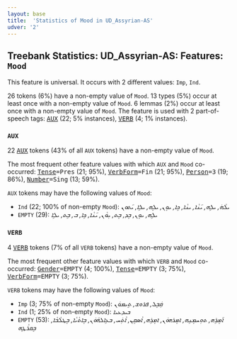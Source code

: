 ```yaml
---
layout: base
title:  'Statistics of Mood in UD_Assyrian-AS'
udver: '2'
---
```


## Treebank Statistics: UD_Assyrian-AS: Features: `Mood`

This feature is universal.
It occurs with 2 different values: `Imp`, `Ind`.

26 tokens (6%) have a non-empty value of `Mood`.
13 types (5%) occur at least once with a non-empty value of `Mood`.
6 lemmas (2%) occur at least once with a non-empty value of `Mood`.
The feature is used with 2 part-of-speech tags: <tt><a href="aii_as-pos-AUX.html">AUX</a></tt> (22; 5% instances), <tt><a href="aii_as-pos-VERB.html">VERB</a></tt> (4; 1% instances).

### `AUX`

22 <tt><a href="aii_as-pos-AUX.html">AUX</a></tt> tokens (43% of all `AUX` tokens) have a non-empty value of `Mood`.

The most frequent other feature values with which `AUX` and `Mood` co-occurred: <tt><a href="aii_as-feat-Tense.html">Tense</a></tt><tt>=Pres</tt> (21; 95%), <tt><a href="aii_as-feat-VerbForm.html">VerbForm</a></tt><tt>=Fin</tt> (21; 95%), <tt><a href="aii_as-feat-Person.html">Person</a></tt><tt>=3</tt> (19; 86%), <tt><a href="aii_as-feat-Number.html">Number</a></tt><tt>=Sing</tt> (13; 59%).

`AUX` tokens may have the following values of `Mood`:

* `Ind` (22; 100% of non-empty `Mood`): <em>ܝܠܵܗܿ, ܝܠܹܗ, ܝ݇ܢܵܐ, ܝܢܵܐ, ܟܸܐ, ܝܘܸܢ, ܝܠܸܗ, ܝܠܹܐ, ܝ݇ܬܘܢ</em>
* `EMPTY` (29): <em>ܝܠܹܗ, ܝܘܸܢ, ܒܸܕ, ܒܸܬ, ܝܼܘܵܢ, ܝ݇ܢܵܐ, ܟܹܐ, ܒ, ܒܹܬ, ܝܠܹܐ</em>

### `VERB`

4 <tt><a href="aii_as-pos-VERB.html">VERB</a></tt> tokens (7% of all `VERB` tokens) have a non-empty value of `Mood`.

The most frequent other feature values with which `VERB` and `Mood` co-occurred: <tt><a href="aii_as-feat-Gender.html">Gender</a></tt><tt>=EMPTY</tt> (4; 100%), <tt><a href="aii_as-feat-Tense.html">Tense</a></tt><tt>=EMPTY</tt> (3; 75%), <tt><a href="aii_as-feat-VerbForm.html">VerbForm</a></tt><tt>=EMPTY</tt> (3; 75%).

`VERB` tokens may have the following values of `Mood`:

* `Imp` (3; 75% of non-empty `Mood`): <em>ܩܲܒܸܠ, ܦܪܘܫ, ܬܸܝܡܘܿܢ</em>
* `Ind` (1; 25% of non-empty `Mood`): <em>ܒܝܕܥܝܐ</em>
* `EMPTY` (53): <em>ܐ݇ܡܸܪܹܗ, ܬܘܼܚܡܸܢܹܗ, ܐܡܸܪܗܘܿܢ, ܐܡܸܪܹܗ, ܐܵܣܩܸܢ, ܐܵܬܲܚ, ܒܥܹܐܠܗ݇ܘܿܢ, ܒܸܐܬܵܝܵܐ, ܒܸܛܠܵܒܵܐ, ܒܸܩܪܵܛܹܗ</em>

